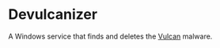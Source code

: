 # Devulcanizer
A Windows service that finds and deletes the [Vulcan](https://github.com/Vanidicus/Vulcan) malware.
